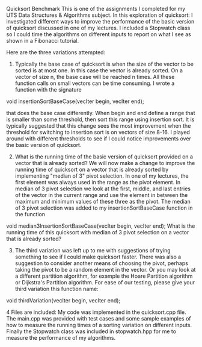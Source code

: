 Quicksort Benchmark
This is one of the assignments I completed for my UTS Data Structures & Algorithms subject. In this exploration of quicksort: I investigated different ways to improve the performance of the basic version of quicksort discussed in one of my lectures. I included a Stopwatch class so I could time the algorithms on different inputs to report on what I see as shown in a Fibonacci tutorial.

Here are the three variations attempted:
1. Typically the base case of quicksort is when the size of the vector to be sorted is at most one.  In this case the vector is already sorted.  On a vector of size n, the base case will be reached n times.  All these function calls on small vectors can be time consuming.  I wrote a function with the signature

void insertionSortBaseCase(vecIter begin, vecIter end); 

that does the base case differently.  When begin and end define a range that is smaller than some threshold, then sort this range using insertion sort.  It is typically suggested that this change sees the most improvement when the threshold for switching to insertion sort is on vectors of size 8-16.  I played around with different thresholds to see if I could notice improvements over the basic version of quicksort. 

2.  What is the running time of the basic version of quicksort provided on a vector that is already sorted? We will now make a change to improve the running time of quicksort on a vector that is already sorted by implementing "median of 3" pivot selection.  In one of my lectures, the first element was always used in the range as the pivot element.  In median of 3 pivot selection we look at the first, middle, and last entries of the vector in the current range and use the element in between the maximum and minimum values of these three as the pivot.  The median of 3 pivot selection was added to my insertionSortBaseCase function in the function

void median3InsertionSortBaseCase(vecIter begin, vecIter end);
What is the running time of this quicksort with median of 3 pivot selection on a vector that is already sorted?

3. The third variation was left up to me with suggestions of trying something to see if I could make quicksort faster.  There was also a suggestion to consider another means of choosing the pivot, perhaps taking the pivot to be a random element in the vector.  Or you may look at a different partition algorithm, for example the Hoare Partition algorithm or Dijkstra's Partition algorithm.  For ease of our testing, please give your third variation this function name:

void thirdVariation(vecIter begin, vecIter end);

4 Files are included:
My code was implemented in the quicksort.cpp file.  The main.cpp was provided with test cases and some sample examples of how to measure the running times of a sorting variation on different inputs.  Finally the Stopwatch class was included in stopwatch.hpp for me to measure the performance of my algorithms.
